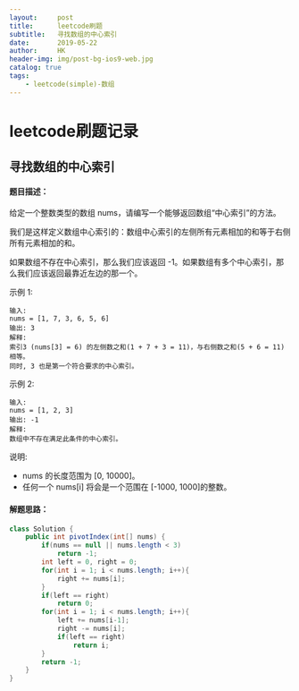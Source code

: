 ```yaml
---
layout:     post
title:      leetcode刷题
subtitle:   寻找数组的中心索引
date:       2019-05-22
author:     HK
header-img: img/post-bg-ios9-web.jpg
catalog: true
tags:
    - leetcode(simple)-数组
---
```

# leetcode刷题记录
## 寻找数组的中心索引

#### 题目描述：
给定一个整数类型的数组 nums，请编写一个能够返回数组“中心索引”的方法。

我们是这样定义数组中心索引的：数组中心索引的左侧所有元素相加的和等于右侧所有元素相加的和。

如果数组不存在中心索引，那么我们应该返回 -1。如果数组有多个中心索引，那么我们应该返回最靠近左边的那一个。

示例 1:

    输入: 
    nums = [1, 7, 3, 6, 5, 6]
    输出: 3
    解释: 
    索引3 (nums[3] = 6) 的左侧数之和(1 + 7 + 3 = 11)，与右侧数之和(5 + 6 = 11)相等。
    同时, 3 也是第一个符合要求的中心索引。
示例 2:

    输入: 
    nums = [1, 2, 3]
    输出: -1
    解释: 
    数组中不存在满足此条件的中心索引。
说明:

* nums 的长度范围为 [0, 10000]。
* 任何一个 nums[i] 将会是一个范围在 [-1000, 1000]的整数。

#### 解题思路：
```java
class Solution {
    public int pivotIndex(int[] nums) {
        if(nums == null || nums.length < 3)
            return -1;
        int left = 0, right = 0;
        for(int i = 1; i < nums.length; i++){
            right += nums[i];
        }
        if(left == right)
            return 0;
        for(int i = 1; i < nums.length; i++){
            left += nums[i-1];
            right -= nums[i];
            if(left == right)
                return i;
        }
        return -1;
    }
}
```
